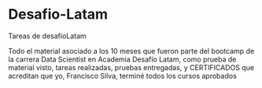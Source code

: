 # Desafio-Latam
Tareas de desafíoLatam

Todo el material asociado a los 10 meses que fueron parte del bootcamp de la carrera Data Scientist en Academia Desafío Latam, como prueba de material visto,
tareas realizadas, pruebas entregadas, y CERTIFICADOS que acreditan que yo, Francisco Silva, terminé todos los cursos aprobados
